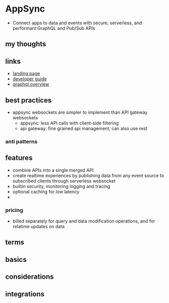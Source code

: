 # AppSync

- Connect apps to data and events with secure, serverless, and performant GraphQL and Pub/Sub APIs

## my thoughts

## links

- [landing page](https://aws.amazon.com/appsync/?did=ap_card&trk=ap_card)
- [developer guide](https://docs.aws.amazon.com/appsync/latest/devguide/welcome.html)
- [graphql overview](https://docs.aws.amazon.com/appsync/latest/devguide/graphql-overview.html)

## best practices

- appsync websockets are simpler to implement than API gateway websockets
  - appsync: less API calls with client-side filtering
  - api gateway: fine grained api management, can also use rest

### anti patterns

## features

- combine APIs into a single merged API
- create realtime experiences by publishing data from any event source to subscribed clients through serverless websocket
- builtin security, monitoring logging and tracing
- optional caching for low latency
-

### pricing

- billed separately for query and data modification operations, and for relatime updates on data

## terms

## basics

## considerations

## integrations
